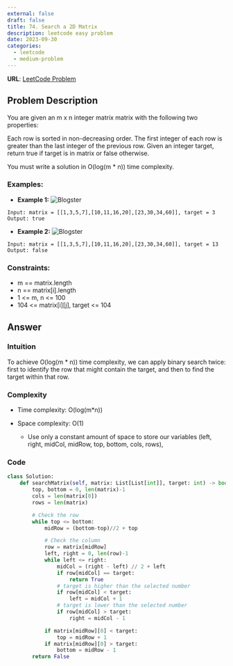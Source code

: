 ```yaml
---
external: false
draft: false
title: 74. Search a 2D Matrix
description: leetcode easy problem
date: 2023-09-30
categories:
  - leetcode
  - medium-problem
---
```


**URL**: [LeetCode Problem](https://leetcode.com/problems/search-a-2d-matrix/description/)

## Problem Description

You are given an m x n integer matrix matrix with the following two properties:

Each row is sorted in non-decreasing order.
The first integer of each row is greater than the last integer of the previous row.
Given an integer target, return true if target is in matrix or false otherwise.

You must write a solution in O(log(m \* n)) time complexity.

### Examples:

- **Example 1:**
  ![Blogster](/images/matrix1.png)

```plaintext
Input: matrix = [[1,3,5,7],[10,11,16,20],[23,30,34,60]], target = 3
Output: true
```

- **Example 2:**
  ![Blogster](/images/matrix2.png)

```plaintext
Input: matrix = [[1,3,5,7],[10,11,16,20],[23,30,34,60]], target = 13
Output: false

```

### Constraints:

- m == matrix.length
- n == matrix[i].length
- 1 <= m, n <= 100
- 104 <= matrix[i][j], target <= 104

## Answer

### Intuition

To achieve O(log(m \* n)) time complexity, we can apply binary search twice: first to identify the row that might contain the target, and then to find the target within that row.

### Complexity

- Time complexity: O(log(m\*n))

- Space complexity: O(1)
  - Use only a constant amount of space to store our variables (left, right, midCol, midRow, top, bottom, cols, rows),

### Code

```python
class Solution:
    def searchMatrix(self, matrix: List[List[int]], target: int) -> bool:
        top, bottom = 0, len(matrix)-1
        cols = len(matrix[0])
        rows = len(matrix)

        # Check the row
        while top <= bottom:
            midRow = (bottom-top)//2 + top

            # Check the column
            row = matrix[midRow]
            left, right = 0, len(row)-1
            while left <= right:
                midCol = (right - left) // 2 + left
                if row[midCol] == target:
                    return True
                # target is higher than the selected number
                if row[midCol] < target:
                    left = midCol + 1
                # target is lower than the selected number
                if row[midCol] > target:
                    right = midCol - 1

            if matrix[midRow][0] < target:
                top = midRow + 1
            if matrix[midRow][0] > target:
                bottom = midRow - 1
        return False
```
